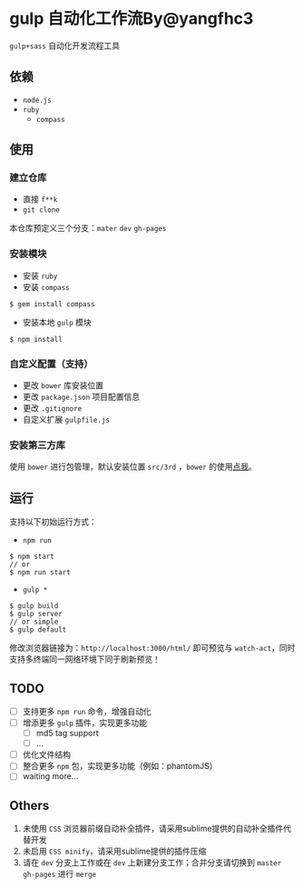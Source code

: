 # gulp 自动化工作流By@yangfhc3
`gulp+sass` 自动化开发流程工具
## 依赖
* `node.js`
* `ruby`
    * `compass`

## 使用
### 建立仓库
* 直接 `f**k`
* `git clone`

本仓库预定义三个分支：`mater` `dev` `gh-pages` 
### 安装模块
* 安装 `ruby` 
* 安装 `compass`
```
$ gem install compass
``` 
* 安装本地 `gulp` 模块
```
$ npm install
``` 
### 自定义配置（支持）
* 更改 `bower` 库安装位置
* 更改 `package.json` 项目配置信息
* 更改 `.gitignore`
* 自定义扩展 `gulpfile.js`

### 安装第三方库
使用 `bower` 进行包管理，默认安装位置 `src/3rd` ，`bower` 的使用[点我](https://www.zybuluo.com/yangfch3/note/274714)。

## 运行
支持以下初始运行方式：

* `npm run`
```
$ npm start
// or
$ npm run start
```
* `gulp *`
```
$ gulp build
$ gulp server
// or simple
$ gulp default
```

修改浏览器链接为：`http://localhost:3000/html/` 即可预览与 `watch-act`，同时支持多终端同一网络环境下同于刷新预览！
## TODO

- [ ] 支持更多 `npm run` 命令，增强自动化
- [ ] 增添更多 `gulp` 插件，实现更多功能
    - [ ] md5 tag support
    - [ ] ...
- [ ] 优化文件结构
- [ ] 整合更多 `npm` 包，实现更多功能（例如：phantomJS）
- [ ] waiting more...

## Others
1. 未使用 `CSS` 浏览器前缀自动补全插件，请采用sublime提供的自动补全插件代替开发
2. 未启用 `CSS minify`，请采用sublime提供的插件压缩
3. 请在 `dev` 分支上工作或在 `dev` 上新建分支工作；合并分支请切换到 `master` `gh-pages` 进行 `merge`